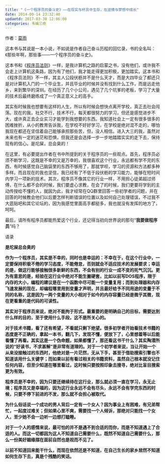```yaml
---
title: "《一个程序员的奋斗史》——在现实与杯具中生存，在逆境与梦想中成长"
date: 2014-09-14 23:32:40
updaetd: 2017-03-30 12:06:00
categories: 韦编三绝
---
```

作者：[莫雨](http://blog.csdn.net/norains)

这本书与其说是一本小说，不如说是作者自己奋斗历程的回忆录，书的全名叫：《那些年啊，那些事——一个程序员的奋斗史》。

这本书和《[程序员法则](http://haofly.net/chengxuyuanfaze)》一样，是我计算机之路的启蒙之书，没有他们，或许我不会走上计算机这条路，因为有了他们，我才能走得更加积极，更加踏实。这本书和《程序员法则》不一样，其主人公段伏枥并不是什么天才，而是大四毕业了都还只是对计算机入门的一个毕业生，并且毕业的时候并没有找到什么工作，而是远走他乡，来到繁华的深圳。在经历了几个小公司，遇见了几个坑爹的老板，学习了大量的技术后最终磨练成了一个真正意义上的高手。

其实有时候我也想要有这样的人生，所以有时候会想快点离开学校，真正去社会闯荡。现在的我，社交不行，技术不行，每天都很努力的学习，但还是感觉进步不大，或许真正去企业实习才能学到我想要的东西。我知道社会上一定有很多很多的困难挫折，从小的教育告诉我，在学校不好好学习，在学校是绝对混不走的，哪怕我现在都还在坚信着自己能够承担那些苦，但，没人相信。进入大三的我，虽然对未来也有一定的迷茫和恐惧，但我还是会选择一步一步地踏踏实实的走下去，保持现有的信心。是坨屎，总会臭的！

在这里，有必要提出作者在书中所提到的关于程序员的一些观点。首先，程序员必须不断学习，这既是不幸的又是万幸的，我很喜欢这个行业，永远都有学不完的东西，有时候感觉自己脑袋里的东西不够用了，那就学呗，学习的资源和方法都多种多样。而且现在的我也坚信，我已经有了不低于段伏枥的学习能力，能够在短时间内学习一项新的技术。其次，程序员不像其它的行业一样，不用担心徒弟超过师傅，在什么都不会的时候，我们要虚心求教，在会了的时候，我们更要将学到的主动传授给不懂的人，就因为此，我才经常在QQ群里回答一些初学者的问题，并在回答的时候教会他们以后要怎样判断错误的位置以及如何自己处理错误，不过我不大逛贴吧和其它论坛的，因为我感觉里面高手都挺多，我也就没有发挥的地方了，呵呵。

最后，请所有程序员都能热爱这个行业，还记得当初向世界说的那句“**我要做程序员**”吗？

语录

**是坨屎总会臭的**

**作为一个程序员，其实是不幸的，同时也是幸运的：不幸在于，在这个行业中，一定要保持积极不倦的学习态度，不能倦怠，否则就会不适应技术的发展要求；幸运的是，做这行能够接触很多新鲜的东西，不会有别的行业一成不变的死气沉沉。更为有意思的是，经验在这行业中绝对不能生搬硬套，比如以前写DOS程序，限于内存的大小，编程的建议是在一个函数中尽可能一个变量复用；而到处理器和内存飞速发展的现在，却编程哪里用到变量才声明，并且最好给予不同用途的变量于不同的名称，这是因为一两个变量的大小相对于如今的内存容量已经是微乎其微，现在更看重的是代码的可读性。**

**其实对于程序员来说，绝对不能拘于形式。最重要的是明确自己的目标，需要达到什么样的目的，至于使用什么手段，这不是所关心的。**

**对于技术书籍，看了还有希望，不看就只剩下绝望。很多初学者开始看技术书籍的态度是不正确的，拿起一本书，翻几下，发现不懂，便放下了，心里想着等以后能看懂了再看。其实这是一个伪命题，如果都懂了，那还看这书干什么？其实陶潜所说的“好读书，不求甚解”是非常有道理的。对于一个初学者来说，当让开始一个从来没接触过的东西时，他绝对是一片茫然，无从下手，甚至于借助搜索引擎也不知道该用什么关键字；而如果以前有看过相关的书籍资料，虽然自己根本就没记住任何内容，但至少知道在哪里看过，这时候只要按照印象去搜寻，绝对比盲目搜索更为有效。**

**程序员是不幸的，因为只要还继续待在这行业，那么就必须一直在学习，永无止境；程序员又是幸福的，因为这行业永远不会有尽头，永远不会有学完东西的时候，只要不停下前进的不发，那么就不会担心被取代。**

**为什么俗话说一个成功的男人背后一定有一个女人？因为事业上有困难，有兄弟帮忙，一起度过难关；但如果心里不爽，需要找一个人倾诉，那绝对只能找一个女人，至少她不会一边听一边想打瞌睡。**

**对于一个人的感情来说，最可怕的并不是遇不到合适的而你，而是不知道遇上了合适的人。而这一切都因为这人不知道自己需要什么，既然不知道自己需要什么，那么一份美好姻缘摆在面前自然也是视而不见了。**

**以前不知道回来能干什么，而现在依然还是不知道，在自己生长的家乡居然不知道如何生存下去，真是个残酷的笑话。**
